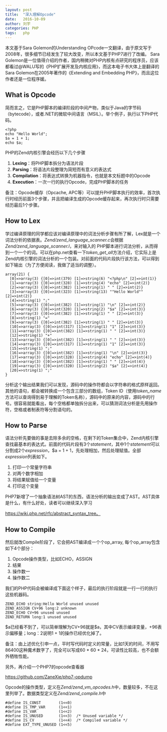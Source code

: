 ```yaml
---
layout: post
title:  "深入理解Opcode"
date:   2016-10-09
author: 刘宇
categories: PHP
tags:	php
---
```

 
本文基于Sara Golemon的Understanding OPcode一文翻译，由于原文写于2008年，很多细节已经发生了较大改变，所以本文基于PHP7进行了改编。
Sara Golemon是一位值得介绍的作者，国内稍微对PHP内核有点研究的程序员，应该都看过@WALU写的《PHP扩展开发及内核应用》，而这本电子书大体上是翻译的Sara Golemon在2005年著作的《Extending and Embedding PHP》，而且这位作者还是一位程序媛。<!-- more -->
 
## What is Opcode
简而言之，它是PHP脚本的编译阶段的中间产物，类似于Java的字节码（bytecode），或者.NET的微软中间语言（MSIL）。举个例子，执行以下PHP代码。

```
<?php
echo "Hello World";
$a = 1 + 1;
echo $a;
```

PHP的Zend内核引擎会经历以下几个步骤

1. **Lexing**：将PHP脚本拆分为语法片段
2. **Parsing**：将语法片段整理为简短而有意义的表达式
3. **Compilation**：将表达式转换为机器指令，也就是本文标题中的Opcode
4. **Execution**：一次一行的执行Opcode，完成PHP脚本的任务

备注：Opcode缓存（Opcache, APC等）可以提升PHP脚本执行的效率，首次执行时经历前面3个步骤，并且把编译生成的Opcode缓存起来，再次执行时只需要经历最后1个步骤。

## How to Lex
学过编译原理的同学都应该对编译原理中的词法分析步骤有所了解，Lex就是一个词法分析的依据表。*Zend/zend_language_scanner.c*会根据*Zend/zend_language_scanner.l*，来对输入的 PHP脚本进行词法分析，从而得到一个一个的词。可以在php.net查看一下*token_get_all*方法介绍，它实际上是Zend内核引擎的词法分析的一个包装。对前面的代码片段执行该方法，可以得到如下输出（为了方便阅读，我做了适当的调整）。

```
array(21) {
  [0]=>array(3) {[0]=>int(379) [1]=>string(6) "<?php\n" [2]=>int(1)}
  [1]=>array(3) {[0]=>int(328) [1]=>string(4) "echo" [2]=>int(2)}
  [2]=>array(3) {[0]=>int(382) [1]=>string(1) " " [2]=>int(2)}
  [3]=>array(3) {[0]=>int(323) [1]=>string(13) ""Hello World"" [2]=>int(2)}
  [4]=>string(1) ";"
  [5]=>array(3) {[0]=>int(382) [1]=>string(1) "\n" [2]=>int(2)}
  [6]=>array(3) {[0]=>int(320) [1]=>string(2) "$a" [2]=>int(3)}
  [7]=>array(3) {[0]=>int(382) [1]=>string(1) " " [2]=>int(3)}
  [8]=>string(1) "="
  [9]=>array(3) {[0]=>int(382) [1]=>string(1) " " [2]=>int(3)}
  [10]=>array(3) {[0]=>int(317) [1]=>string(1) "1" [2]=>int(3)}
  [11]=>array(3) {[0]=>int(382) [1]=>string(1) " " [2]=>int(3)}
  [12]=>string(1) "+"
  [13]=>array(3) {[0]=>int(382) [1]=>string(1) " " [2]=>int(3)}
  [14]=>array(3) {[0]=>int(317) [1]=>string(1) "1" [2]=>int(3)}
  [15]=>string(1) ";"
  [16]=>array(3) {[0]=>int(382) [1]=>string(1) "\n" [2]=>int(3)}
  [17]=>array(3) {[0]=>int(328) [1]=>string(4) "echo" [2]=>int(4)}
  [18]=>array(3) {[0]=>int(382) [1]=>string(1) " " [2]=>int(4)}
  [19]=>array(3) {[0]=>int(320) [1]=>string(2) "$a" [2]=>int(4)}
  [20]=>string(1) ";"
}
```

分析这个输出结果我们可以发现，源码中的操作符都会以字符串的格式原样返回。其他的语句，都会被转换成一个包含三部分的数组，Token ID（使用*token_name*方法可以查询得到易于理解的Token名称），源码中的原来的内容，源码中的行号。很容易就能看出，每个空格都单独拆分出来，可以猜测词法分析是先用操作符，空格或者制表符等分割语句的。

## How to Parse
语法分析先要做的事是去除多余的空格，在剩下的Token集合中，Zend内核引擎查找最基本的表达式。前面的代码片段有3个*statement*，其中1个*statement*可以分割成2个*expression*，$a = 1 + 1，先处理相加，然后处理赋值。全部*expression*列表如下。

1. 打印一个常量字符串
2. 对两个数字相加
3. 将结果赋值给一个变量
4. 打印这个变量

PHP7新增了一个抽象语法树AST的东西，语法分析的输出变成了AST。AST具体是什么，有什么好处，读者可以继续深入学习

https://wiki.php.net/rfc/abstract_syntax_tree。

## How to Compile
然后就改Compile阶段了，它会把AST编译成一个个op_array, 每个op_array包含如下4个部分：

1. Opcode操作类型，比如ECHO，ASSIGN
2. 结果
3. 操作数一
4. 操作数二

我们的PHP代码会被编译成下面这个样子，最后的执行阶段就是一行一行的执行这些机器码。

```
ZEND_ECHO string:Hello World unused unused
ZEND_ASSIGN CV+96 long:2 unknown
ZEND_ECHO CV+96 unused unused
ZEND_RETURN long:1 unused unused
```

\$a已经看不到了，可以简单理解为CV+96就是\$a，其中CV表示编译变量，+96表示偏移量；long：2说明1 + 1的操作已经优化掉了。

备注：由上述优化引申一点，平时写代码时定义的常量，比如1天的时间，不用写86400这种魔术数字了，完全可以写成60 \* 60 \* 24，可读性比较高，也不会额外牺牲性能。

另外，再介绍一个PHP7的opcode查看器

https://github.com/ZaneXie/php7-opdump

Opcode的操作类型，定义在*Zend/zend_vm_opcodes.h*中，数量较多，不在这里列举了。数据类型定义在*Zend/zend_compile.h*中

```
#define IS_CONST        (1<<0)
#define IS_TMP_VAR      (1<<1)
#define IS_VAR          (1<<2)
#define IS_UNUSED       (1<<3)  /* Unused variable */
#define IS_CV           (1<<4)  /* Compiled variable */
#define EXT_TYPE_UNUSED (1<<5)
```
